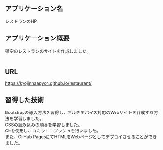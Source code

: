 ## アプリケーション名
 レストランのHP
<br>
## アプリケーション概要
 架空のレストランのサイトを作成しました。  
<br>
## URL
https://kyojinnaapyon.github.io/restaurant/
<br>
## 習得した技術
Bootstrapの導入方法を習得し、マルチデバイス対応のWebサイトを作成する方法を学習しました。  
CSSの読み込みの順番を学習しました。  
Gitを使用し、コミット・プッシュを行いました。  
また、GitHub PagesにてHTMLをWebページとしてデプロイさせることができました。
<br>
